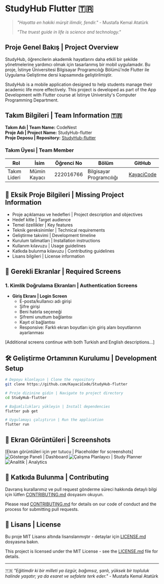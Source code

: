 # StudyHub Flutter 🇹🇷

> *"Hayatta en hakiki mürşit ilimdir, fendir."* - Mustafa Kemal Atatürk
>
> *"The truest guide in life is science and technology."*

## Proje Genel Bakış | Project Overview 
StudyHub, öğrencilerin akademik hayatlarını daha etkili bir şekilde yönetmelerine yardımcı olmak için tasarlanmış bir mobil uygulamadır. Bu proje, İstinye Üniversitesi Bilgisayar Programcılığı Bölümü'nde Flutter ile Uygulama Geliştirme dersi kapsamında geliştirilmiştir.

StudyHub is a mobile application designed to help students manage their academic life more effectively. This project is developed as part of the App Development with Flutter course at İstinye University's Computer Programming Department.

## Takım Bilgileri | Team Information 🇹🇷
**Takım Adı | Team Name:** CodeNest  
**Proje Adı | Project Name:** StudyHub-flutter  
**Proje Deposu | Repository:** [StudyHub-flutter](https://github.com/KayaciCode/StudyHub-flutter)

### Takım Üyesi | Team Member
| Rol | İsim | Öğrenci No | Bölüm | GitHub |
|------|------|------------|------------|---------|
| Takım Lideri | Mümin Kayacı | 222016766 | Bilgisayar Programcılığı | [KayaciCode](https://github.com/KayaciCode) |

## 🎯 Eksik Proje Bilgileri | Missing Project Information
- Proje açıklaması ve hedefleri | Project description and objectives
- Hedef kitle | Target audience
- Temel özellikler | Key features
- Teknik gereksinimler | Technical requirements
- Geliştirme takvimi | Development timeline
- Kurulum talimatları | Installation instructions
- Kullanım kılavuzu | Usage guidelines
- Katkıda bulunma kılavuzu | Contributing guidelines
- Lisans bilgileri | License information

## 📱 Gerekli Ekranlar | Required Screens

### 1. Kimlik Doğrulama Ekranları | Authentication Screens
- **Giriş Ekranı | Login Screen**
  - E-posta/kullanıcı adı girişi
  - Şifre girişi
  - Beni hatırla seçeneği
  - Şifremi unuttum bağlantısı
  - Kayıt ol bağlantısı
  - Responsive: Farklı ekran boyutları için giriş alanı boyutlarının ayarlanması
  
[Additional screens continue with both Turkish and English descriptions...]

## 🛠 Geliştirme Ortamının Kurulumu | Development Setup
```bash
# Depoyu klonlayın | Clone the repository
git clone https://github.com/KayaciCode/StudyHub-flutter

# Proje dizinine gidin | Navigate to project directory
cd StudyHub-flutter

# Bağımlılıkları yükleyin | Install dependencies
flutter pub get

# Uygulamayı çalıştırın | Run the application
flutter run
```

## 📸 Ekran Görüntüleri | Screenshots
[Ekran görüntüleri için yer tutucu | Placeholder for screenshots]
![Gösterge Paneli | Dashboard](/assets/dashboard-placeholder.png)
![Çalışma Planlayıcı | Study Planner](/assets/planner-placeholder.png)
![Analitik | Analytics](/assets/analytics-placeholder.png)

## 🤝 Katkıda Bulunma | Contributing
Davranış kurallarımız ve pull request gönderme süreci hakkında detaylı bilgi için lütfen [CONTRIBUTING.md](CONTRIBUTING.md) dosyasını okuyun.

Please read [CONTRIBUTING.md](CONTRIBUTING.md) for details on our code of conduct and the process for submitting pull requests.

## 📝 Lisans | License
Bu proje MIT Lisansı altında lisanslanmıştır - detaylar için [LICENSE.md](LICENSE.md) dosyasına bakın.

This project is licensed under the MIT License - see the [LICENSE.md](LICENSE.md) file for details.

---
🇹🇷 *"Eğitimdir ki bir milleti ya özgür, bağımsız, şanlı, yüksek bir topluluk halinde yaşatır; ya da esaret ve sefalete terk eder."* - Mustafa Kemal Atatürk

